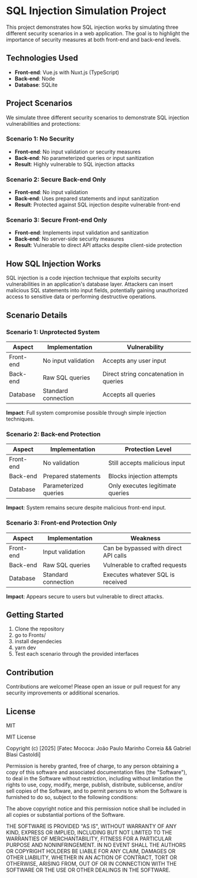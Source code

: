 # SQL Injection Simulation Project

This project demonstrates how SQL injection works by simulating three different security scenarios in a web application. The goal is to highlight the importance of security measures at both front-end and back-end levels.

## Technologies Used

- **Front-end**: Vue.js with Nuxt.js (TypeScript)
- **Back-end**: Node
- **Database**: SQLite

## Project Scenarios

We simulate three different security scenarios to demonstrate SQL injection vulnerabilities and protections:

### Scenario 1: No Security
- **Front-end**: No input validation or security measures
- **Back-end**: No parameterized queries or input sanitization
- **Result**: Highly vulnerable to SQL injection attacks

### Scenario 2: Secure Back-end Only
- **Front-end**: No input validation
- **Back-end**: Uses prepared statements and input sanitization
- **Result**: Protected against SQL injection despite vulnerable front-end

### Scenario 3: Secure Front-end Only
- **Front-end**: Implements input validation and sanitization
- **Back-end**: No server-side security measures
- **Result**: Vulnerable to direct API attacks despite client-side protection

## How SQL Injection Works

SQL injection is a code injection technique that exploits security vulnerabilities in an application's database layer. Attackers can insert malicious SQL statements into input fields, potentially gaining unauthorized access to sensitive data or performing destructive operations.

## Scenario Details

### Scenario 1: Unprotected System
| Aspect          | Implementation       | Vulnerability                         |
|-----------------|----------------------|---------------------------------------|
| Front-end       | No input validation  | Accepts any user input                |
| Back-end        | Raw SQL queries      | Direct string concatenation in queries|
| Database        | Standard connection  | Accepts all queries                   |

**Impact**: Full system compromise possible through simple injection techniques.

### Scenario 2: Back-end Protection
| Aspect          | Implementation               | Protection Level                     |
|-----------------|------------------------------|--------------------------------------|
| Front-end       | No validation                | Still accepts malicious input        |
| Back-end        | Prepared statements          | Blocks injection attempts            |
| Database        | Parameterized queries        | Only executes legitimate queries     |

**Impact**: System remains secure despite malicious front-end input.

### Scenario 3: Front-end Protection Only
| Aspect          | Implementation               | Weakness                             |
|-----------------|------------------------------|--------------------------------------|
| Front-end       | Input validation             | Can be bypassed with direct API calls|
| Back-end        | Raw SQL queries              | Vulnerable to crafted requests       |
| Database        | Standard connection          | Executes whatever SQL is received    |

**Impact**: Appears secure to users but vulnerable to direct attacks.

## Getting Started

1. Clone the repository
2. go to Fronts/
3. install dependecies
4. yarn dev
5. Test each scenario through the provided interfaces

## Contribution

Contributions are welcome! Please open an issue or pull request for any security improvements or additional scenarios.

## License

MIT

MIT License

Copyright (c) [2025] [Fatec Mococa: João Paulo Marinho Correia && Gabriel Blasi Castoldi]

Permission is hereby granted, free of charge, to any person obtaining a copy
of this software and associated documentation files (the "Software"), to deal
in the Software without restriction, including without limitation the rights
to use, copy, modify, merge, publish, distribute, sublicense, and/or sell
copies of the Software, and to permit persons to whom the Software is
furnished to do so, subject to the following conditions:

The above copyright notice and this permission notice shall be included in all
copies or substantial portions of the Software.

THE SOFTWARE IS PROVIDED "AS IS", WITHOUT WARRANTY OF ANY KIND, EXPRESS OR
IMPLIED, INCLUDING BUT NOT LIMITED TO THE WARRANTIES OF MERCHANTABILITY,
FITNESS FOR A PARTICULAR PURPOSE AND NONINFRINGEMENT. IN NO EVENT SHALL THE
AUTHORS OR COPYRIGHT HOLDERS BE LIABLE FOR ANY CLAIM, DAMAGES OR OTHER
LIABILITY, WHETHER IN AN ACTION OF CONTRACT, TORT OR OTHERWISE, ARISING FROM,
OUT OF OR IN CONNECTION WITH THE SOFTWARE OR THE USE OR OTHER DEALINGS IN THE
SOFTWARE.
